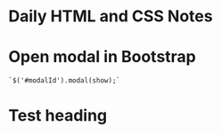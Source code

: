 # Daily HTML and CSS Notes

# Open modal in Bootstrap

    `$('#modalId').modal(show);`

Test heading
=================

<!--stackedit_data:
eyJwcm9wZXJ0aWVzIjoiZXh0ZW5zaW9uczpcbiAgcHJlc2V0Oi
Bjb21tb25tYXJrXG4iLCJoaXN0b3J5IjpbMTk5NDU2ODUxOSw2
NTMyNzU2MTFdfQ==
-->